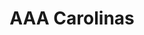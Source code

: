 ---
title: "AAA Carolinas"
url: /charlotte/aaa-carolinas-north-community-house-road/
shop: car repair
---